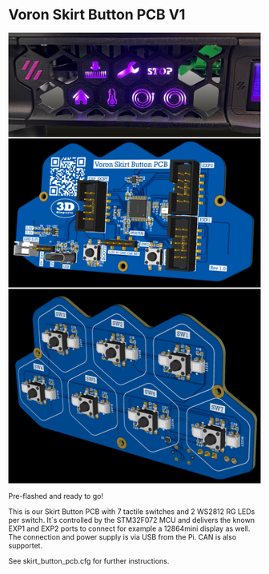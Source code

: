 # Voron Skirt Button PCB V1
![image](V1/images/thumbnail3.png)
![image](V1/images/thumbnail.png)
![image](V1/images/thumbnail2.png)

Pre-flashed and ready to go!

This is our Skirt Button PCB with 7 tactile switches and 2 WS2812 RG LEDs per switch.
It´s controlled by the STM32F072 MCU and delivers the known EXP1 and EXP2 ports to connect for example a 12864mini display as well.
The connection and power supply is via USB from the Pi. CAN is also supportet.

See skirt_button_pcb.cfg for further instructions.
